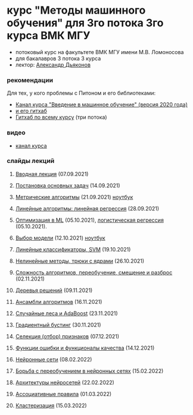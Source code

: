 # курс "Методы машинного обучения" для 3го потока 3го курса ВМК МГУ

* потоковый курс на факультете ВМК МГУ имени М.В. Ломоносова 
* для бакалавров 3 потока 3 курса
* лектор: [Александр Дьяконов](https://dyakonov.org/ag/)

### рекомендации

Для тех, у кого проблемы с Питоном и его библиотеками:

* [Канал курса "Введение в машинное обучение" (версия 2020 года)](https://www.youtube.com/playlist?list=PLaRUeIuewv8DYqSdw7uVgLpXSKUFl6Ee6)
* [и его гитхаб](https://github.com/Dyakonov/IML/)
* [Гитхаб по всему курсу](https://github.com/MSU-ML-COURSE/ML-COURSE-21-22) (три потока)

### видео

* [канал курса](https://www.youtube.com/playlist?list=PLaRUeIuewv8BFD3UwCDBetM89c2uRPpcj)

### слайды лекций

1. [Вводная лекция](./2021autumn/ML012_terms_202102a.pdf) (07.09.2021)
2. [Постановка основных задач](./2021autumn/ML013_introclassreg_202102a.pdf) (14.09.2021)
3. [Метрические алгоритмы](./2021autumn/ML030_metric_202110a_____.pdf) (21.09.2021) [ноутбук](./2021autumn/MMO_lec3_kNN.ipynb)
4. [Линейные алгоритмы: линейная регрессия](./2021autumn/ML051_linear_202115a______linreg.pdf) (28.09.2021)
5. [Оптимизация в ML](./2021autumn/ML022_optimization_202105a______________.pdf) (05.10.2021), [логистическая регрессия](./2021autumn/ML051_linear_202116a______logreg.pdf ) (05.10.2021).
6. [Выбор модели](./2021autumn/ML040_control_202110a_______.pdf) (12.10.2021) [ноутбук](./2021autumn/MMO_lec6_MS.ipynb)
7. [Линейные классификаторы, SVM](./2021autumn/ML052_SVM_202112a______.pdf) (19.10.2021)
8. [Нелинейные методы, трюки с ядрами](./2021autumn/ML061_nonlinear_202113a_________.pdf) (26.10.2021)
9. [Сложность алгоритмов, переобучение, смещение и разброс](./2021autumn/ML081_complexity_202106a.pdf) (02.11.2021)
10. [Деревья решений](./2021autumn/ML062_tree_202113a.pdf) (09.11.2021)
11. [Ансамбли алгоритмов](./2021autumn/PZAD051_ensemble_202102a____part1.pdf) (16.11.2021)
12. [Случайные леса и AdaBoost](./2021autumn/PZAD052_rf_202101a_____+adaboost.pdf) (23.11.2021)
13. [Градиентный бустинг](./2021autumn/PZAD053_gradboosting_202106n___.pdf) (30.11.2021)
14. [Селекция (отбор) признаков](./2021autumn/PZAD043_featureselection_202109___.pdf) (07.12.2021)
15. [Функции ошибки и функционалы качества](./2021autumn/PZAD031_err_regression_202012n____.pdf) (14.12.2021)

16. [Нейронные сети](./2022spring/DL_1NN_03_nn_202201a.pdf) (08.02.2022)
17. [Борьба с переобучением в нейронных сетях](./2022spring/DL_1NN_04learning_202201a___.pdf) (15.02.2022)
18. [Архитектуры нейросетей](./2022spring/DL_03archiall.pdf) (22.02.2022)
19. [Ассоциативные правила](./2022spring/ML095_apriory_202204a.pdf) (01.03.2022)
20. [Кластеризация](./2022spring/ML091_cluster_202112n____.pdf) (15.03.2022)
